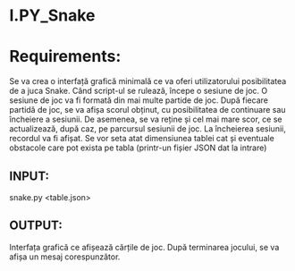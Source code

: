 # I.PY_Snake

# Requirements:  
Se va crea o interfață grafică minimală ce va oferi utilizatorului posibilitatea de a juca
Snake. Când script-ul se rulează, începe o sesiune de joc. O sesiune de joc va fi
formată din mai multe partide de joc.
După fiecare partidă de joc, se va afișa scorul obținut, cu posibilitatea de continuare sau
încheiere a sesiunii.
De asemenea, se va reține și cel mai mare scor, ce se actualizează, după caz, pe
parcursul sesiunii de joc. La încheierea sesiunii, recordul va fi afișat.
Se vor seta atat dimensiunea tablei cat și eventuale obstacole care pot exista pe tabla
(printr-un fișier JSON dat la intrare)  
## INPUT:  
snake.py <table.json>
## OUTPUT:  
Interfața grafică ce afișează cărțile de joc. După terminarea jocului, se va
afișa un mesaj corespunzător.
